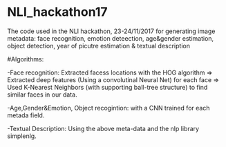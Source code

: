 # NLI_hackathon17
The code used in the NLI hackathon, 23-24/11/2017 for generating image metadata: face recognition, emotion deteection, age&amp;gender estimation, object detection, year of picutre estimation &amp; textual description

#Algorithms:

-Face recognition: Extracted facess locations with the HOG algorithm => Extracted deep features (Using a convolutinal Neural Net) for each face => Used K-Nearest Neighbors (with supporting ball-tree structure) to find similar faces in our data.

-Age,Gender&Emotion, Object recogintion: with a CNN trained for each metada field.

-Textual Description: Using the above meta-data and the nlp library simplenlg.
